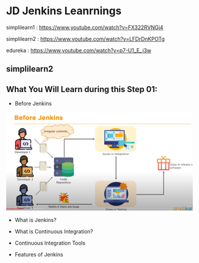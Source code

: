 # JD Jenkins Leanrnings

simplilearn1 : https://www.youtube.com/watch?v=FX322RVNGj4

simplilearn2 : https://www.youtube.com/watch?v=LFDrDnKPOTg

edureka : https://www.youtube.com/watch?v=p7-U1_E_j3w



## simplilearn2

## What You Will Learn during this Step 01:
- Before Jenkins

![Browser](Images/Screenshot_5.png)

- What is Jenkins?


- What is Continuous Integration?


- Continuous Integration Tools


- Features of Jenkins



